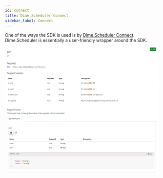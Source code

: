 ```yaml
---
id: connect
title: Dime.Scheduler Connect
sidebar_label: Connect
---
```


One of the ways the SDK is used is by [Dime.Scheduler Connect](https://connect.dimescheduler.com). Dime.Scheduler is essentially a user-friendly wrapper around the SDK.

![Dime.Scheduler](../static/img/api/connect.png)

